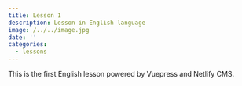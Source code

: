 ```yaml
---
title: Lesson 1
description: Lesson in English language
image: /../../image.jpg
date: ''
categories:
  - lessons
---
```

This is the first English lesson powered by Vuepress and Netlify CMS.
